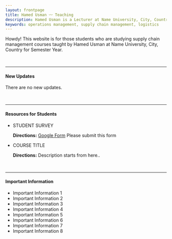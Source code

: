 ```yaml
---
layout: frontpage
title: Hamed Usman 〰 Teaching
description: Hamed Usman is a Lecturer at Name University, City, Country. 
keywords: operations management, supply chain management, logistics
---
```

Howdy! This website is for those students who are studying supply chain management courses taught by Hamed Usman at Name University, City, Country for Semester Year.

<br/>

---

<h4>New Updates</h4>
<p>There are no new updates.</p>

<br/>

---

<h4>Resources for Students</h4>
<ul>
<li>STUDENT SURVEY</li>
<div class="summary"><p><strong>Directions:</strong> <a href="https://www.google.com">Google Form</a> Please submit this form</p></div>

<li>COURSE TITLE</li>
<div class="summary"><p><strong>Directions:</strong> Description starts from here..</p></div>
</ul>

<br/>

---

<h4>Important Information</h4>
<ul>
<li>Important Information 1</li>
<li>Important Information 2</li>
<li>Important Information 3</li>
<li>Important Information 4</li>
<li>Important Information 5</li>
<li>Important Information 6</li>
<li>Important Information 7</li>
<li>Important Information 8</li>
</ul>
